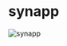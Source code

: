 # synapp

![synapp](https://user-images.githubusercontent.com/17170637/47380248-6114d980-d6d3-11e8-851e-44b132a64f3e.png)
